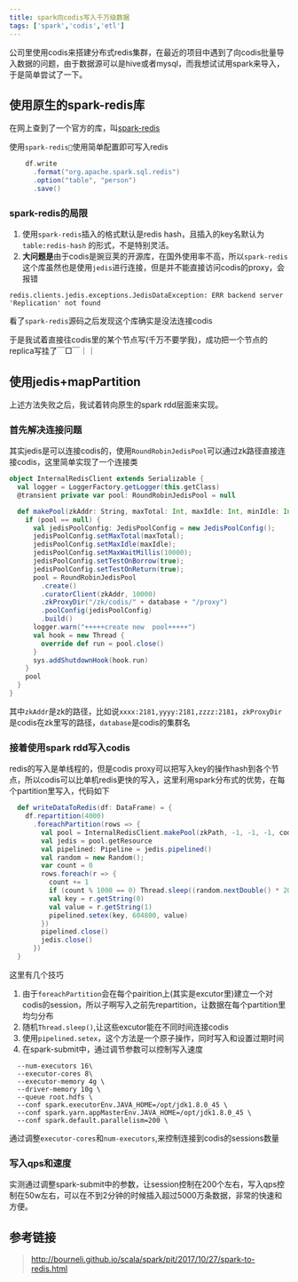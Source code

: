 ```yaml
---
title: spark向codis写入千万级数据
tags: ['spark','codis','etl']
---
```


公司里使用codis来搭建分布式redis集群，在最近的项目中遇到了向codis批量导入数据的问题，由于数据源可以是hive或者mysql，而我想试试用spark来导入，于是简单尝试了一下。



## 使用原生的spark-redis库

在网上查到了一个官方的库，叫[spark-redis](https://github.com/RedisLabs/spark-redis)

使用`spark-redis`使用简单配置即可写入redis

``` scala
    df.write
      .format("org.apache.spark.sql.redis")
      .option("table", "person")
      .save()
```

### spark-redis的局限

1. 使用`spark-redis`插入的格式默认是redis hash，且插入的key名默认为`table:redis-hash` 的形式，不是特别灵活。
2. **大问题是**由于codis是豌豆荚的开源库，在国外使用率不高，所以`spark-redis`这个库虽然也是使用`jedis`进行连接，但是并不能直接访问codis的proxy，会报错

`redis.clients.jedis.exceptions.JedisDataException: ERR backend server 'Replication' not found`

看了`spark-redis`源码之后发现这个库确实是没法连接codis

于是我试着直接往codis里的某个节点写(千万不要学我)，成功把一个节点的replica写挂了￣□￣｜｜

## 使用jedis+mapPartition

上述方法失败之后，我试着转向原生的spark rdd层面来实现。

### 首先解决连接问题

其实jedis是可以连接codis的，使用`RoundRobinJedisPool`可以通过zk路径直接连接codis，这里简单实现了一个连接类

``` scala
object InternalRedisClient extends Serializable {
  val logger = LoggerFactory.getLogger(this.getClass)
  @transient private var pool: RoundRobinJedisPool = null

  def makePool(zkAddr: String, maxTotal: Int, maxIdle: Int, minIdle: Int, database: String): JedisResourcePool = {
    if (pool == null) {
      val jedisPoolConfig: JedisPoolConfig = new JedisPoolConfig();
      jedisPoolConfig.setMaxTotal(maxTotal);
      jedisPoolConfig.setMaxIdle(maxIdle);
      jedisPoolConfig.setMaxWaitMillis(10000);
      jedisPoolConfig.setTestOnBorrow(true);
      jedisPoolConfig.setTestOnReturn(true);
      pool = RoundRobinJedisPool
        .create()
        .curatorClient(zkAddr, 10000)
        .zkProxyDir("/zk/codis/" + database + "/proxy")
        .poolConfig(jedisPoolConfig)
        .build()
      logger.warn("+++++create new  pool+++++")
      val hook = new Thread {
        override def run = pool.close()
      }
      sys.addShutdownHook(hook.run)
    }
    pool
  }
}
```

其中`zkAddr`是zk的路径，比如说`xxxx:2181,yyyy:2181,zzzz:2181`，`zkProxyDir`是codis在zk里写的路径，`database`是codis的集群名

### 接着使用spark rdd写入codis

redis的写入是单线程的，但是codis proxy可以把写入key的操作hash到各个节点，所以codis可以比单机redis更快的写入，这里利用spark分布式的优势，在每个partition里写入，代码如下

``` scala
  def writeDataToRedis(df: DataFrame) = {
    df.repartition(4000)
      .foreachPartition(rows => {
        val pool = InternalRedisClient.makePool(zkPath, -1, -1, -1, codisDB)
        val jedis = pool.getResource
        val pipelined: Pipeline = jedis.pipelined()
        val random = new Random();
        var count = 0
        rows.foreach(r => {
          count += 1
          if (count % 1000 == 0) Thread.sleep((random.nextDouble() * 200).toInt)
          val key = r.getString(0)
          val value = r.getString(1)
          pipelined.setex(key, 604800, value)
        })
        pipelined.close()
        jedis.close()
      })
  }
```

这里有几个技巧

1. 由于`foreachPartition`会在每个pairition上(其实是excutor里)建立一个对codis的session，所以子啊写入之前先repartition，让数据在每个partition里均匀分布
2. 随机`Thread.sleep()`,让这些excutor能在不同时间连接codis
3. 使用`pipelined.setex`，这个方法是一个原子操作，同时写入和设置过期时间
4. 在spark-submit中，通过调节参数可以控制写入速度

```shell
  --num-executors 16\
  --executor-cores 8\
  --executor-memory 4g \
  --driver-memory 10g \
  --queue root.hdfs \
  --conf spark.executorEnv.JAVA_HOME=/opt/jdk1.8.0_45 \
  --conf spark.yarn.appMasterEnv.JAVA_HOME=/opt/jdk1.8.0_45 \
  --conf spark.default.parallelism=200 \
```

通过调整`executor-cores`和`num-executors`,来控制连接到codis的sessions数量

### 写入qps和速度

实测通过调整spark-submit中的参数，让session控制在200个左右，写入qps控制在50w左右，可以在不到2分钟的时候插入超过5000万条数据，非常的快速和方便。

## 参考链接

> http://bourneli.github.io/scala/spark/pit/2017/10/27/spark-to-redis.html